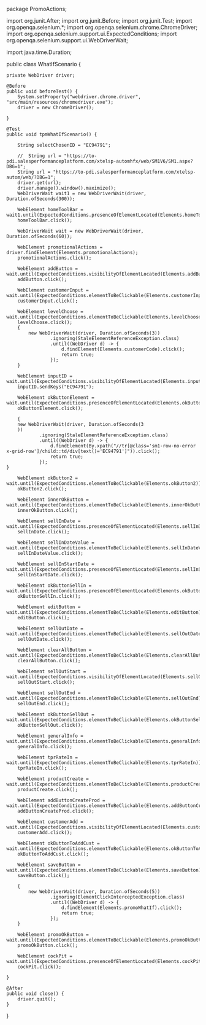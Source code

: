package PromoActions;

import org.junit.After;
import org.junit.Before;
import org.junit.Test;
import org.openqa.selenium.*;
import org.openqa.selenium.chrome.ChromeDriver;
import org.openqa.selenium.support.ui.ExpectedConditions;
import org.openqa.selenium.support.ui.WebDriverWait;

import java.time.Duration;

public class WhatIfScenario {

    private WebDriver driver;

    @Before
    public void beforeTest() {
        System.setProperty("webdriver.chrome.driver", "src/main/resources/chromedriver.exe");
        driver = new ChromeDriver();

    }

    @Test
    public void tpmWhatIfScenario() {

        String selectChosenID = "EC94791";

        //  String url = "https://to-pdi.salesperformanceplatform.com/xtelsp-automhfx/web/SM1V6/SM1.aspx?DBG=1";
        String url = "https://to-pdi.salesperformanceplatform.com/xtelsp-autom/web/?DBG=1";
        driver.get(url);
        driver.manage().window().maximize();
        WebDriverWait wait1 = new WebDriverWait(driver, Duration.ofSeconds(300));

        WebElement homeToolBar = wait1.until(ExpectedConditions.presenceOfElementLocated(Elements.homeToolBar));
        homeToolBar.click();

        WebDriverWait wait = new WebDriverWait(driver, Duration.ofSeconds(60));

        WebElement promotionalActions = driver.findElement(Elements.promotionalActions);
        promotionalActions.click();

        WebElement addButton = wait.until(ExpectedConditions.visibilityOfElementLocated(Elements.addButton));
        addButton.click();

        WebElement customerInput = wait.until(ExpectedConditions.elementToBeClickable(Elements.customerInput));
        customerInput.click();

        WebElement levelChoose = wait.until(ExpectedConditions.elementToBeClickable(Elements.levelChoose));
        levelChoose.click();
        {
            new WebDriverWait(driver, Duration.ofSeconds(3))
                    .ignoring(StaleElementReferenceException.class)
                    .until((WebDriver d) -> {
                        d.findElement(Elements.customerCode).click();
                        return true;
                    });
        }

        WebElement inputID = wait.until(ExpectedConditions.visibilityOfElementLocated(Elements.inputID));
        inputID.sendKeys("EC94791");

        WebElement okButtonElement = wait.until(ExpectedConditions.presenceOfElementLocated(Elements.okButtonElement));
        okButtonElement.click();

        {
        new WebDriverWait(driver, Duration.ofSeconds(3
        ))
                .ignoring(StaleElementReferenceException.class)
                .until((WebDriver d) -> {
                    d.findElement(By.xpath("//tr[@class='sm1-row-no-error  x-grid-row']/child::td/div[text()='EC94791']")).click();
                    return true;
                });
    }

        WebElement okButton2 = wait.until(ExpectedConditions.elementToBeClickable(Elements.okButton2));
        okButton2.click();

        WebElement innerOkButton = wait.until(ExpectedConditions.elementToBeClickable(Elements.innerOkButton));
        innerOkButton.click();

        WebElement sellInDate = wait.until(ExpectedConditions.presenceOfElementLocated(Elements.sellInDate));
        sellInDate.click();

        WebElement sellInDateValue = wait.until(ExpectedConditions.elementToBeClickable(Elements.sellInDateValue));
        sellInDateValue.click();

        WebElement sellInStartDate = wait.until(ExpectedConditions.presenceOfElementLocated(Elements.sellInStartDate));
        sellInStartDate.click();

        WebElement okButtonSellIn = wait.until(ExpectedConditions.presenceOfElementLocated(Elements.okButtonSellIn));
        okButtonSellIn.click();

        WebElement editButton = wait.until(ExpectedConditions.elementToBeClickable(Elements.editButton));
        editButton.click();

        WebElement sellOutDate = wait.until(ExpectedConditions.elementToBeClickable(Elements.sellOutDate));
        sellOutDate.click();

        WebElement clearAllButton = wait.until(ExpectedConditions.elementToBeClickable(Elements.clearAllButton));
        clearAllButton.click();

        WebElement sellOutStart = wait.until(ExpectedConditions.visibilityOfElementLocated(Elements.sellOutStart));
        sellOutStart.click();

        WebElement sellOutEnd = wait.until(ExpectedConditions.elementToBeClickable(Elements.sellOutEnd));
        sellOutEnd.click();

        WebElement okButtonSellOut = wait.until(ExpectedConditions.elementToBeClickable(Elements.okButtonSellOut));
        okButtonSellOut.click();

        WebElement generalInfo = wait.until(ExpectedConditions.elementToBeClickable(Elements.generalInfo));
        generalInfo.click();

        WebElement tprRateIn = wait.until(ExpectedConditions.elementToBeClickable(Elements.tprRateIn));
        tprRateIn.click();

        WebElement productCreate = wait.until(ExpectedConditions.elementToBeClickable(Elements.productCreate));
        productCreate.click();

        WebElement addButtonCreateProd = wait.until(ExpectedConditions.elementToBeClickable(Elements.addButtonCreateProd));
        addButtonCreateProd.click();

        WebElement customerAdd = wait.until(ExpectedConditions.visibilityOfElementLocated(Elements.customerAdd));
        customerAdd.click();

        WebElement okButtonToAddCust = wait.until(ExpectedConditions.elementToBeClickable(Elements.okButtonToAddCust));
        okButtonToAddCust.click();

        WebElement saveButton = wait.until(ExpectedConditions.elementToBeClickable(Elements.saveButton));
        saveButton.click();

        {
            new WebDriverWait(driver, Duration.ofSeconds(5))
                    .ignoring(ElementClickInterceptedException.class)
                    .until((WebDriver d) -> {
                        d.findElement(Elements.promoWhatIf).click();
                        return true;
                    });
        }

        WebElement promoOkButton = wait.until(ExpectedConditions.elementToBeClickable(Elements.promoOkButton));
        promoOkButton.click();

        WebElement cockPit = wait.until(ExpectedConditions.presenceOfElementLocated(Elements.cockPit));
        cockPit.click();

    }

    @After
    public void close() {
        driver.quit();
    }
}















